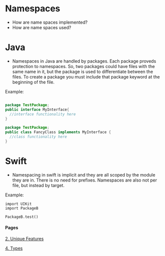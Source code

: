 # Namespaces

- How are name spaces implemented?
- How are name spaces used?

# Java
- Namespaces in Java are handled by packages. Each package proveds protection to namespaces. So, two packages could have files with the same name in it, but the package is used to differentiate between the files. To create a package you must include that package keyword at the beginning of the file.

Example:
```java

package TestPackage;
public interface MyInterface{
  //interface functionality here
}

package TestPackage;
public class FancyClass implements MyInterface {
  //class functionality here
}

```

# Swift
- Namespacing in swift is implicit and they are all scoped by the module they are in. There is no need for prefixes. Namespaces are also not per file, but instead by target.

Example:

```
import UIKit
import PackageB

PackageB.test()
```

#### Pages

[2. Unique Features](UniqueFeatures.md)

[4. Types](Types.md)
